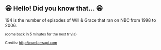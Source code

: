## 😄 Hello! Did you know that... 😄
194 is the number of episodes of Will & Grace that ran on NBC from 1998 to 2006.

<sup>(come back in 5 minutes for the next trivia)</sup>


<sup>Credits: http://numbersapi.com</sup>
